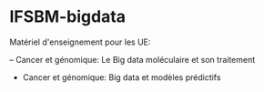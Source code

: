 # IFSBM-bigdata

Matériel d'enseignement pour les UE:

– Cancer et génomique: Le Big data moléculaire et son traitement
- Cancer et génomique: Big data et modèles prédictifs
